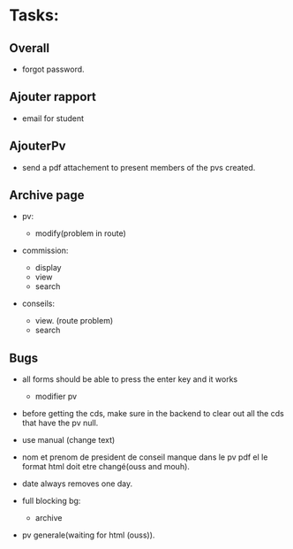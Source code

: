 # Tasks:

## Overall

- forgot password.

## Ajouter rapport

- email for student

## AjouterPv

- send a pdf attachement to present members of the pvs created.

## Archive page

- pv:

  - modify(problem in route)

- commission:

  - display
  - view
  - search

- conseils:

  - view. (route problem)
  - search

## Bugs

- all forms should be able to press the enter key and it works
  - modifier pv
- before getting the cds, make sure in the backend to clear out all the cds that have the pv null.
- use manual (change text)
- nom et prenom de president de conseil manque dans le pv pdf el le format html doit etre changé(ouss and mouh).
- date always removes one day.
- full blocking bg:

  - archive

- pv generale(waiting for html (ouss)).
